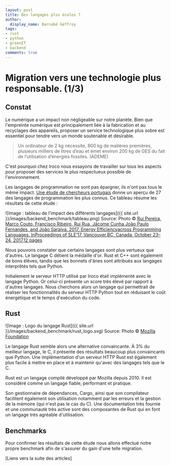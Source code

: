 ```yaml
---
layout: post
title: Des langages plus écolos ?
author:
  display_name: Barnabé Geffroy
tags:
- rust
- python
- greenIT
- backend
comments: true
---
```



# Migration vers une technologie plus responsable. (1/3)

## Constat

Le numérique a un impact non négligeable sur notre planète. Bien que l'empreinte numérique est principalement liée à la fabrication et au recyclages des appareils, proposer un service technologique plus sobre est essentiel pour tendre vers un monde soutenable et désirable.

> Un ordinateur de 2 kg nécessite, 800 kg de matières premières, plusieurs milliers de litres d’eau et émet environ 200 kg de GES du fait de l’utilisation d’énergies fossiles. (ADEME)

C'est pourquoi chez Iroco nous essayons de travailler sur tous les aspects pour proposer des services le plus respectueux possible de l'environnement.


Les langages de programmation ne sont pas épargner, ils n'ont pas tous le même impact. [Une étude de chercheurs portugais](https://sites.google.com/view/energy-efficiency-languages) donne un aperçu de 27 des langages de programmation les plus connus. Ce tableau résume les résultats de cette étude :

![Image : tableau de l'impact des différents langages]({{ site.url }}/images/backend_benchmark/tableau.png)
Source: Photo © [Rui Pereira, Marco Couto, Francisco Ribeiro, Rui Rua, Jácome Cunha,João Paulo Fernandes, and João Saraiva. 2017. Energy Efficiencyacross Programming Languages. InProceedings of SLE’17, Vancouver,BC, Canada, October 23–24, 2017,12 pages](https://dl.acm.org/doi/10.1145/3136014.3136031)

Nous pouvons constater que certains langages sont plus vertueux que d'autres. Le langage C détient la médaille d'or. Rust et C++ sont également de bons élèves, tandis que les bonnets d'ânes sont attribués aux langages interprêtés tels que Python. 

Initialement le serveur HTTP utilisé par Iroco était implémenté avec le langage Python. Or celui-ci présente un score très élevé par rapport à d'autres langages. Nous cherchons alors un langage qui permettrait de réaliser les fonctionnalités du serveur HTTP Python tout en réduisant le coût énergétique et le temps d'exécution du code.

## Rust

![Image : Logo du langage Rust]({{ site.url }}/images/backend_benchmark/rust_logo.svg)
Source: Photo © [Mozilla Foundation](https://www.rust-lang.org/)

Le langage Rust semble alors une alternative convaincante. À 3% du meilleur langage, le C, il présente des résultats beaucoup plus convaincants que Python. Une implémentation d'un serveur HTTP Rust est également plus facile à mettre en place et à maintenir qu'avec des langages tels que le C.

Rust est un langage compilé développé par Mozilla depuis 2010. Il est considéré comme un langage fiable, performant et pratique. 

Son gestionnaire de dépendances, Cargo, ainsi que son compilateur facilitent également son utilisation notamment par les erreurs et la gestion de la mémoire (qui n'est pas le cas du C). Une documentation très fournie et une communauté très active sont des composantes de Rust qui en font un langage très agréable d'utilisation.

## Benchmarks

Pour confirmer les résultats de cette étude nous allons effectué notre propre benchmark afin de s'assurer du gain d'une telle migration.

[Liens vers la suite des articles]